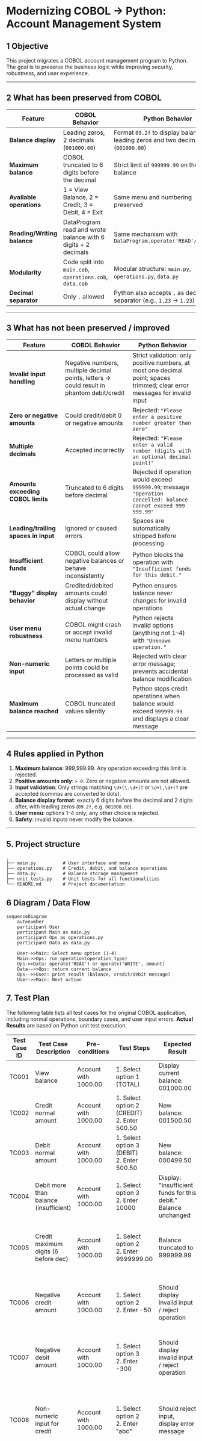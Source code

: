 # Modernizing COBOL → Python: Account Management System

## 1️ Objective
This project migrates a COBOL account management program to Python.
The goal is to preserve the business logic while improving security, robustness, and user experience.

---

## 2️ What has been preserved from COBOL

| Feature | COBOL Behavior | Python Behavior |
|---------|----------------|----------------|
| **Balance display** | Leading zeros, 2 decimals (`001000.00`) | Format `09.2f` to display balance with leading zeros and two decimals (`001000.00`) |
| **Maximum balance** | COBOL truncated to 6 digits before the decimal | Strict limit of `999999.99` on the balance |
| **Available operations** | 1 = View Balance, 2 = Credit, 3 = Debit, 4 = Exit | Same menu and numbering preserved |
| **Reading/Writing balance** | DataProgram read and wrote balance with 6 digits + 2 decimals | Same mechanism with `DataProgram.operate('READ'/'WRITE')` |
| **Modularity** | Code split into `main.cob`, `operations.cob`, `data.cob` | Modular structure: `main.py`, `operations.py`, `data.py` |
| **Decimal separator** | Only `.` allowed | Python also accepts `,` as decimal separator (e.g., `1,23` → `1.23`) |
---

## 3️ What has not been preserved / improved

| Feature | COBOL Behavior | Python Behavior |
|---------|----------------|----------------|
| **Invalid input handling** | Negative numbers, multiple decimal points, letters → could result in phantom debit/credit | Strict validation: only positive numbers, at most one decimal point; spaces trimmed; clear error messages for invalid input |
| **Zero or negative amounts** | Could credit/debit 0 or negative amounts | Rejected: `"Please enter a positive number greater than zero"` |
| **Multiple decimals** | Accepted incorrectly | Rejected: `"Please enter a valid number (digits with an optional decimal point)"` |
| **Amounts exceeding COBOL limits** | Truncated to 6 digits before decimal | Rejected if operation would exceed `999999.99`; message `"Operation cancelled: balance cannot exceed 999 999.99"` |
| **Leading/trailing spaces in input** | Ignored or caused errors | Spaces are automatically stripped before processing |
| **Insufficient funds** | COBOL could allow negative balances or behave inconsistently | Python blocks the operation with `"Insufficient funds for this debit."` |
| **“Buggy” display behavior** | Credited/debited amounts could display without actual change | Python ensures balance never changes for invalid operations |
| **User menu robustness** | COBOL might crash or accept invalid menu numbers | Python rejects invalid options (anything not 1–4) with `"Unknown operation."` |
| **Non-numeric input** | Letters or multiple points could be processed as valid | Rejected with clear error message; prevents accidental balance modification |
| **Maximum balance reached** | COBOL truncated values silently | Python stops credit operations when balance would exceed `999999.99` and displays a clear message |

---

## 4️ Rules applied in Python

1. **Maximum balance**: 999,999.99. Any operation exceeding this limit is rejected.
2. **Positive amounts only**: `> 0`. Zero or negative amounts are not allowed.
3. **Input validation**: Only strings matching `\d+(\.\d+)?` or `\d+(,\d+)?` are accepted (commas are converted to dots).
4. **Balance display format**: exactly 6 digits before the decimal and 2 digits after, with leading zeros (`09.2f`, e.g. `001000.00`).
5. **User menu**: options 1–4 only; any other choice is rejected.
6. **Safety**: invalid inputs never modify the balance.

---

## 5. Project structure

```text
.
├── main.py          # User interface and menu
├── operations.py    # Credit, debit, and balance operations
├── data.py          # Balance storage management
├── unit_tests.py    # Unit tests for all functionalities
└── README.md        # Project documentation

```

## 6️ Diagram / Data Flow

```mermaid
sequenceDiagram
    autonumber
    participant User
    participant Main as main.py
    participant Ops as operations.py
    participant Data as data.py

    User->>Main: Select menu option (1-4)
    Main->>Ops: run_operation(operation_type)
    Ops->>Data: operate('READ') or operate('WRITE', amount)
    Data-->>Ops: return current balance
    Ops-->>User: print result (balance, credit/debit message)
    User->>Main: Next action
```

## 7. Test Plan

The following table lists all test cases for the original COBOL application, including normal operations, boundary cases, and user input errors. **Actual Results** are based on Python unit test execution.

| Test Case ID | Test Case Description                  | Pre-conditions          | Test Steps                                                                 | Expected Result                                              | Actual Result | Comments |
|--------------|---------------------------------------|------------------------|---------------------------------------------------------------------------|--------------------------------------------------------------|---------------|---------|
| TC001        | View balance                           | Account with 1000.00   | 1. Select option 1 (TOTAL)                                                | Display current balance: 001000.00                          | Displayed: 001000.00 | Works as expected |
| TC002        | Credit normal amount                   | Account with 1000.00   | 1. Select option 2 (CREDIT) <br> 2. Enter 500.50                           | New balance: 001500.50                                      | Displayed: 001500.50 | Works as expected |
| TC003        | Debit normal amount                    | Account with 1000.00   | 1. Select option 3 (DEBIT) <br> 2. Enter 500.50                            | New balance: 000499.50                                      | Displayed: 000499.50 | Works as expected |
| TC004        | Debit more than balance (insufficient)| Account with 1000.00    | 1. Select option 3 <br> 2. Enter 10000                                    | Display: "Insufficient funds for this debit." <br> Balance unchanged | Displayed: Insufficient funds for this debit., Balance = 1000.00 | Matches Python behavior |
| TC005        | Credit maximum digits (6 before dec)  | Account with 1000.00 | 1. Select option 2 <br> 2. Enter 9999999.00                                | Balance truncated to 999999.99                               | Operation cancelled: balance cannot exceed 999 999.99 | Python rejects input |
| TC006        | Negative credit amount                 | Account with 1000.00   | 1. Select option 2 <br> 2. Enter -50                                      | Should display invalid input / reject operation             | Displayed: Please enter a positive number greater than zero. | Python validation |
| TC007        | Negative debit amount                  | Account with 1000.00   | 1. Select option 3 <br> 2. Enter -300                                     | Should display invalid input / reject operation             | Displayed: Please enter a positive number greater than zero. | Python validation |
| TC008        | Non-numeric input for credit           | Account with 1000.00   | 1. Select option 2 <br> 2. Enter "abc"                                     | Should reject input, display error message                  | Displayed: Please enter a valid number (digits with an optional decimal point). | Python validation |
| TC009        | Non-numeric input for debit            | Account with 1000.00   | 1. Select option 3 <br> 2. Enter "12.34.56"                                | Should reject input, display error message                  | Displayed: Please enter a valid number (digits with an optional decimal point). | Python validation |
| TC010        | Zero credit amount                     | Account with 1000.00   | 1. Select option 2 <br> 2. Enter 0                                         | Should reject input, display message                        | Displayed: Please enter a positive number greater than zero. | Python validation |
| TC011        | Zero debit amount                      | Account with 1000.00   | 1. Select option 3 <br> 2. Enter 0                                         | Should reject input, display message                        | Displayed: Please enter a positive number greater than zero. | Python validation |
| TC012        | Check leading zeros formatting         | Account with 1000.00   | 1. Select option 1                                                        | Display balance with leading zeros (001000.00)             | Displayed: 001000.00 | Works as expected |
| TC013        | Exit program                           | Any state               | 1. Select option 4                                                        | Program terminates with message "Exiting the program. Goodbye!" | Program exits with SystemExit, Message: Exiting the program. Goodbye! | Works as expected |
| TC014        | Large credit within limits             | Account with 100000.00 | 1. Select option 2 <br> 2. Enter 500000                                    | New balance = min(current + credit, 999999.99)             | Displayed: 600000.00 | Works as expected |
| TC015        | Large debit within limits              | Account with 999999.99 | 1. Select option 3 <br> 2. Enter 999999.99                                 | New balance = current - debit (should be >= 0)             | Displayed: 000000.00 | Works as expected |

**Additional Python-only test cases were added:**

- Stripping spaces before/after numeric input for credit and debit.
- Handling inputs exceeding max digits but within Python float limits.
- Rejecting zero or negative amounts consistently.
- Rejecting multiple decimal points.
- Rejecting amounts that would make the balance exceed 999,999.99.

---

### 8. Unit & Integration Tests

All functionalities of the Python account management system are covered by automated tests using `unittest`:

- **Unit tests**: test `DataProgram` and `Operations` modules in isolation.
- **Integration tests**: simulate full sessions including credit, debit, and balance display.
- **Coverage**:
  - Valid and invalid inputs (negative, zero, non-numeric, multiple decimals)
  - Maximum balance constraints
  - Insufficient funds handling
  - Leading/trailing spaces in user input
  - Display formatting (leading zeros, 2 decimals)
